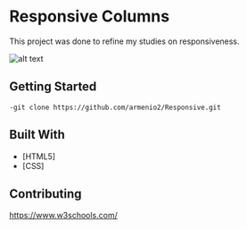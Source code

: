 # Responsive Columns

This project was done to refine my studies on responsiveness.

![alt text](https://i.imgur.com/gWZf41Z.jpg)

## Getting Started

```
-git clone https://github.com/armenio2/Responsive.git
```

## Built With

* [HTML5]
* [CSS]

## Contributing

https://www.w3schools.com/

